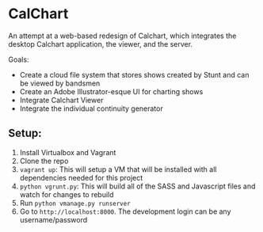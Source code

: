 CalChart
========

An attempt at a web-based redesign of Calchart, which integrates the desktop Calchart application, the viewer, and the server.

Goals:
- Create a cloud file system that stores shows created by Stunt and can be viewed by bandsmen
- Create an Adobe Illustrator-esque UI for charting shows
- Integrate Calchart Viewer
- Integrate the individual continuity generator

Setup:
------

1. Install Virtualbox and Vagrant
1. Clone the repo
1. `vagrant up`: This will setup a VM that will be installed with all dependencies needed for this project
1. `python vgrunt.py`: This will build all of the SASS and Javascript files and watch for changes to rebuild
1. Run `python vmanage.py runserver`
1. Go to `http://localhost:8000`. The development login can be any username/password
